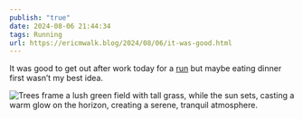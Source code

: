 ```yaml
---
publish: "true"
date: 2024-08-06 21:44:34
tags: Running
url: https://ericmwalk.blog/2024/08/06/it-was-good.html
---
```


It was good to get out after work today for a [run](https://strava.com/activities/12082463636) but maybe eating dinner first wasn’t my best idea.

![Trees frame a lush green field with tall grass, while the sun sets, casting a warm glow on the horizon, creating a serene, tranquil atmosphere.](https://ericmwalk.blog/uploads/2024/img-1297.jpeg)